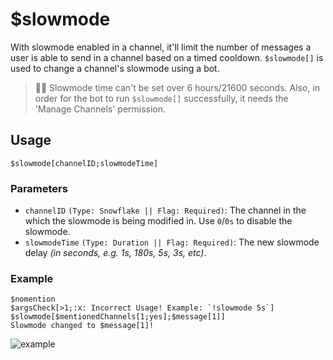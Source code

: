 # $slowmode
With slowmode enabled in a channel, it'll limit the number of messages a user is able to send in a channel based on a timed cooldown. `$slowmode[]` is used to change a channel's slowmode using a bot.
> 🧙‍♂️ Slowmode time can't be set over 6 hours/21600 seconds. Also, in order for the bot to run `$slowmode[]` successfully, it needs the 'Manage Channels' permission.

## Usage
```
$slowmode[channelID;slowmodeTime]
```

### Parameters 
- `channelID` `(Type: Snowflake || Flag: Required)`: The channel in the which the slowmode is being modified in. Use `0`/`0s` to disable the slowmode.
- `slowmodeTime` `(Type: Duration || Flag: Required)`: The new slowmode delay *(in seconds, e.g. 1s, 180s, 5s, 3s, etc)*.

### Example
```
$nomention
$argsCheck[>1;:x: Incorrect Usage! Example: `!slowmode 5s`]
$slowmode[$mentionedChannels[1;yes];$message[1]]
Slowmode changed to $message[1]!
```

![example](https://user-images.githubusercontent.com/69215413/126920569-eef1a425-e57d-4062-ba1f-84a09c17ed84.png)

